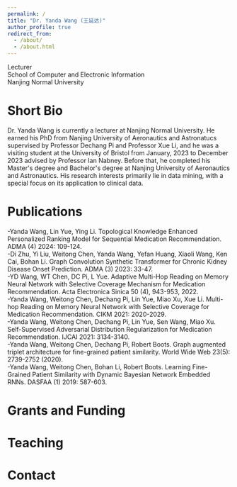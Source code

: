 ```yaml
---
permalink: /
title: "Dr. Yanda Wang (王延达)"
author_profile: true
redirect_from: 
  - /about/
  - /about.html
---
```


Lecturer<br>
School of Computer and Electronic Information<br>
Nanjing Normal University

Short Bio
======
Dr. Yanda Wang is currently a lecturer at Nanjing Normal University. He earned his PhD from Nanjing University of Aeronautics and Astronatucs supervised by Professor Dechang Pi and Professor Xue Li, and he was a visiting student at the University of Bristol from January, 2023 to December 2023 advised by Professor Ian Nabney. Before that, he completed his Master's degree and Bachelor's degree at Nanjing University of Aeronautics and Astronautics. His research interests primarily lie in data mining, with a special focus on its application to clinical data.

Publications
======

-Yanda Wang, Lin Yue, Ying Li. Topological Knowledge Enhanced Personalized Ranking Model for Sequential Medication Recommendation. ADMA (4) 2024: 109-124.<br>
-Di Zhu, Yi Liu, Weitong Chen, Yanda Wang, Yefan Huang, Xiaoli Wang, Ken Cai, Bohan Li. Graph Convolution Synthetic Transformer for Chronic Kidney Disease Onset Prediction. ADMA (3) 2023: 33-47.<br>
-YD Wang, WT Chen, DC Pi, L Yue. Adaptive Multi-Hop Reading on Memory Neural Network with Selective Coverage Mechanism for Medication Recommendation. Acta Electronica Sinica 50 (4), 943-953, 2022.<br>
-Yanda Wang, Weitong Chen, Dechang Pi, Lin Yue, Miao Xu, Xue Li. Multi-hop Reading on Memory Neural Network with Selective Coverage for Medication Recommendation. CIKM 2021: 2020-2029.<br>
-Yanda Wang, Weitong Chen, Dechang Pi, Lin Yue, Sen Wang, Miao Xu. Self-Supervised Adversarial Distribution Regularization for Medication Recommendation. IJCAI 2021: 3134-3140.<br>
-Yanda Wang, Weitong Chen, Dechang Pi, Robert Boots. Graph augmented triplet architecture for fine-grained patient similarity. World Wide Web 23(5): 2739-2752 (2020).<br>
-Yanda Wang, Weitong Chen, Bohan Li, Robert Boots. Learning Fine-Grained Patient Similarity with Dynamic Bayesian Network Embedded RNNs. DASFAA (1) 2019: 587-603.


Grants and Funding
======



Teaching
======


Contact
======



